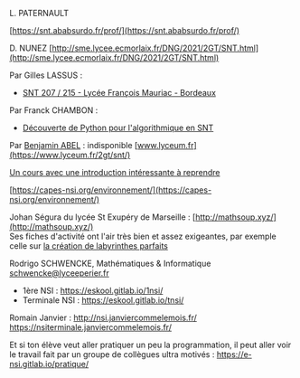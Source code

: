 
L. PATERNAULT

[https://snt.ababsurdo.fr/prof/](https://snt.ababsurdo.fr/prof/)

D. NUNEZ 
[http://sme.lycee.ecmorlaix.fr/DNG/2021/2GT/SNT.html](http://sme.lycee.ecmorlaix.fr/DNG/2021/2GT/SNT.html)

Par Gilles LASSUS :

- [SNT 207 / 215 - Lycée François Mauriac - Bordeaux](https://glassus.github.io/snt/)

Par Franck CHAMBON :

- [Découverte de Python pour l'algorithmique en SNT](https://ens-fr.gitlab.io/algo0/)


Par [Benjamin ABEL](https://framagit.org/benabel) :  indisponible [www.lyceum.fr](https://www.lyceum.fr/2gt/snt/)


[Un cours avec une introduction intéressante à reprendre](https://morioh.com/p/50f189960e70)



[https://capes-nsi.org/environnement/](https://capes-nsi.org/environnement/)


Johan Ségura du lycée St Exupéry de Marseille : [http://mathsoup.xyz/](http://mathsoup.xyz/)  
Ses fiches d'activité ont l'air très bien et assez exigeantes, par exemple celle sur [la création de labyrinthes parfaits](http://www.mathsoup.xyz/mathsoup.xyz/content/Informatique/Fiche%20d'activit%C3%A9%204%20-%20g%C3%A9n%C3%A9ration-labyrinthe/g%C3%A9n%C3%A9ration-labyrinthes%20-%20%C3%A9l%C3%A8ves.html)

Rodrigo SCHWENCKE, Mathématiques & Informatique <schwencke@lyceeperier.fr> 
-	1ère NSI : https://eskool.gitlab.io/1nsi/
-	Terminale NSI : https://eskool.gitlab.io/tnsi/


Romain Janvier :
http://nsi.janviercommelemois.fr/
https://nsiterminale.janviercommelemois.fr/

Et si ton élève veut aller pratiquer un peu la programmation, il peut aller voir le travail fait par un groupe de collègues ultra motivés :
https://e-nsi.gitlab.io/pratique/
